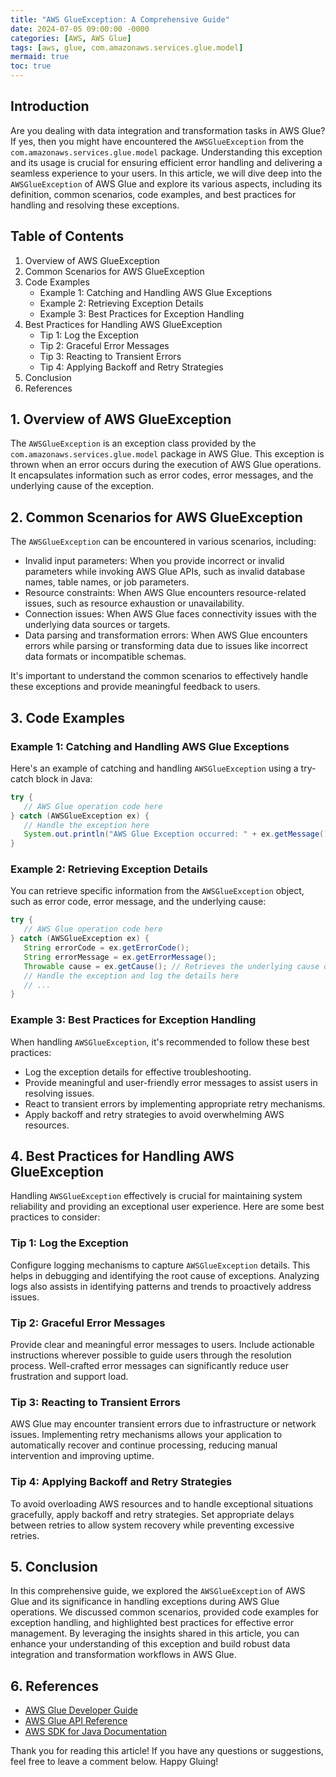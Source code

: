 ```yaml
---
title: "AWS GlueException: A Comprehensive Guide"
date: 2024-07-05 09:00:00 -0000
categories: [AWS, AWS Glue]
tags: [aws, glue, com.amazonaws.services.glue.model]
mermaid: true
toc: true
---
```



## Introduction
Are you dealing with data integration and transformation tasks in AWS Glue? If yes, then you might have encountered the `AWSGlueException` from the `com.amazonaws.services.glue.model` package. Understanding this exception and its usage is crucial for ensuring efficient error handling and delivering a seamless experience to your users. In this article, we will dive deep into the `AWSGlueException` of AWS Glue and explore its various aspects, including its definition, common scenarios, code examples, and best practices for handling and resolving these exceptions.

## Table of Contents
1. Overview of AWS GlueException
2. Common Scenarios for AWS GlueException
3. Code Examples
   - Example 1: Catching and Handling AWS Glue Exceptions
   - Example 2: Retrieving Exception Details
   - Example 3: Best Practices for Exception Handling
4. Best Practices for Handling AWS GlueException
   - Tip 1: Log the Exception
   - Tip 2: Graceful Error Messages
   - Tip 3: Reacting to Transient Errors
   - Tip 4: Applying Backoff and Retry Strategies
5. Conclusion
6. References

## 1. Overview of AWS GlueException
The `AWSGlueException` is an exception class provided by the `com.amazonaws.services.glue.model` package in AWS Glue. This exception is thrown when an error occurs during the execution of AWS Glue operations. It encapsulates information such as error codes, error messages, and the underlying cause of the exception.

## 2. Common Scenarios for AWS GlueException
The `AWSGlueException` can be encountered in various scenarios, including:

- Invalid input parameters: When you provide incorrect or invalid parameters while invoking AWS Glue APIs, such as invalid database names, table names, or job parameters.
- Resource constraints: When AWS Glue encounters resource-related issues, such as resource exhaustion or unavailability.
- Connection issues: When AWS Glue faces connectivity issues with the underlying data sources or targets.
- Data parsing and transformation errors: When AWS Glue encounters errors while parsing or transforming data due to issues like incorrect data formats or incompatible schemas.

It's important to understand the common scenarios to effectively handle these exceptions and provide meaningful feedback to users.

## 3. Code Examples

### Example 1: Catching and Handling AWS Glue Exceptions
Here's an example of catching and handling `AWSGlueException` using a try-catch block in Java:

```java
try {
   // AWS Glue operation code here
} catch (AWSGlueException ex) {
   // Handle the exception here
   System.out.println("AWS Glue Exception occurred: " + ex.getMessage());
}
```

### Example 2: Retrieving Exception Details
You can retrieve specific information from the `AWSGlueException` object, such as error code, error message, and the underlying cause:

```java
try {
   // AWS Glue operation code here
} catch (AWSGlueException ex) {
   String errorCode = ex.getErrorCode();
   String errorMessage = ex.getErrorMessage();
   Throwable cause = ex.getCause(); // Retrieves the underlying cause of the exception
   // Handle the exception and log the details here
   // ...
}
```

### Example 3: Best Practices for Exception Handling
When handling `AWSGlueException`, it's recommended to follow these best practices:

- Log the exception details for effective troubleshooting.
- Provide meaningful and user-friendly error messages to assist users in resolving issues.
- React to transient errors by implementing appropriate retry mechanisms.
- Apply backoff and retry strategies to avoid overwhelming AWS resources.

## 4. Best Practices for Handling AWS GlueException
Handling `AWSGlueException` effectively is crucial for maintaining system reliability and providing an exceptional user experience. Here are some best practices to consider:

### Tip 1: Log the Exception
Configure logging mechanisms to capture `AWSGlueException` details. This helps in debugging and identifying the root cause of exceptions. Analyzing logs also assists in identifying patterns and trends to proactively address issues.

### Tip 2: Graceful Error Messages
Provide clear and meaningful error messages to users. Include actionable instructions wherever possible to guide users through the resolution process. Well-crafted error messages can significantly reduce user frustration and support load.

### Tip 3: Reacting to Transient Errors
AWS Glue may encounter transient errors due to infrastructure or network issues. Implementing retry mechanisms allows your application to automatically recover and continue processing, reducing manual intervention and improving uptime.

### Tip 4: Applying Backoff and Retry Strategies
To avoid overloading AWS resources and to handle exceptional situations gracefully, apply backoff and retry strategies. Set appropriate delays between retries to allow system recovery while preventing excessive retries.

## 5. Conclusion
In this comprehensive guide, we explored the `AWSGlueException` of AWS Glue and its significance in handling exceptions during AWS Glue operations. We discussed common scenarios, provided code examples for exception handling, and highlighted best practices for effective error management. By leveraging the insights shared in this article, you can enhance your understanding of this exception and build robust data integration and transformation workflows in AWS Glue.

## 6. References
- [AWS Glue Developer Guide](https://docs.aws.amazon.com/glue/latest/dg)
- [AWS Glue API Reference](https://docs.aws.amazon.com/glue/latest/webapi)
- [AWS SDK for Java Documentation](https://docs.aws.amazon.com/sdk-for-java)

Thank you for reading this article! If you have any questions or suggestions, feel free to leave a comment below. Happy Gluing!